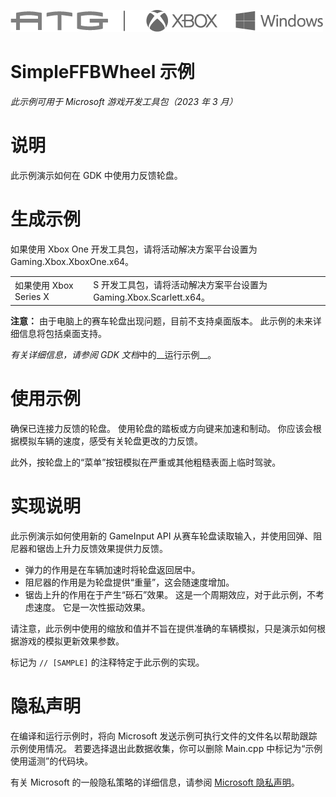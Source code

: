 ![](./media/image1.png)

# SimpleFFBWheel 示例

*此示例可用于 Microsoft 游戏开发工具包（2023 年 3 月）*

# 说明

此示例演示如何在 GDK 中使用力反馈轮盘。

# 生成示例

如果使用 Xbox One 开发工具包，请将活动解决方案平台设置为 Gaming.Xbox.XboxOne.x64。

| | |
|---|---|
| 如果使用 Xbox Series X | S 开发工具包，请将活动解决方案平台设置为 Gaming.Xbox.Scarlett.x64。 |

**注意：** 由于电脑上的赛车轮盘出现问题，目前不支持桌面版本。 此示例的未来详细信息将包括桌面支持。

*有关详细信息，请参阅* *GDK 文档*中的__运行示例__。&nbsp;

# 使用示例

确保已连接力反馈的轮盘。  使用轮盘的踏板或方向键来加速和制动。 你应该会根据模拟车辆的速度，感受有关轮盘更改的力反馈。

此外，按轮盘上的&ldquo;菜单&rdquo;按钮模拟在严重或其他粗糙表面上临时驾驶。

# 实现说明

此示例演示如何使用新的 GameInput API 从赛车轮盘读取输入，并使用回弹、阻尼器和锯齿上升力反馈效果提供力反馈。

- 弹力的作用是在车辆加速时将轮盘返回居中。
- 阻尼器的作用是为轮盘提供&ldquo;重量&rdquo;，这会随速度增加。
- 锯齿上升的作用在于产生&ldquo;砾石&rdquo;效果。  这是一个周期效应，对于此示例，不考虑速度。  它是一次性振动效果。

请注意，此示例中使用的缩放和值并不旨在提供准确的车辆模拟，只是演示如何根据游戏的模拟更新效果参数。

标记为 `// [SAMPLE]` 的注释特定于此示例的实现。

# 隐私声明

在编译和运行示例时，将向 Microsoft 发送示例可执行文件的文件名以帮助跟踪示例使用情况。 若要选择退出此数据收集，你可以删除 Main.cpp 中标记为&ldquo;示例使用遥测&rdquo;的代码块。

有关 Microsoft 的一般隐私策略的详细信息，请参阅 [Microsoft 隐私声明](https://privacy.microsoft.com/en-us/privacystatement/)。


